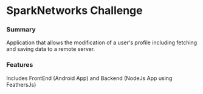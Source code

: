 # SparkNetworks Challenge
### Summary
Application that allows the modification of a user's profile including fetching and saving data
 to a remote server.

### Features
Includes FrontEnd (Android App) and Backend (NodeJs App using FeathersJs)